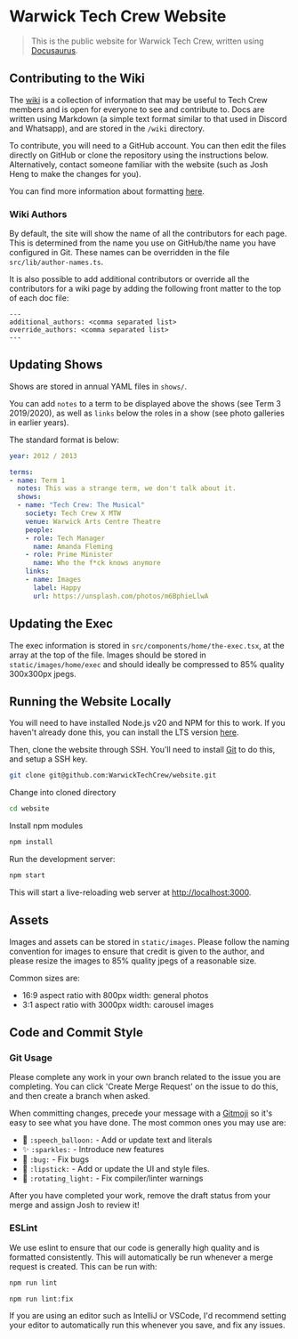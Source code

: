 # Warwick Tech Crew Website
> This is the public website for Warwick Tech Crew, written using [Docusaurus](https://docusaurus.io).

## Contributing to the Wiki
The [wiki](https://dev.warwicktechcrew.co.uk/wiki) is a collection of information that may be useful to Tech Crew
members and is open for everyone to see and contribute to. Docs are written using Markdown (a simple text format
similar to that used in Discord and Whatsapp), and are stored in the `/wiki` directory.

To contribute, you will need to a GitHub account. You can then edit the files directly on GitHub or clone the repository
using the instructions below. Alternatively, contact someone familiar with the website (such
as Josh Heng to make the changes for you).

You can find more information about formatting [here](https://docusaurus.io/docs/markdown-features).

### Wiki Authors
By default, the site will show the name of all the contributors for each page. This is determined from the name you use
on GitHub/the name you have configured in Git. These names can be overridden in the file `src/lib/author-names.ts`.

It is also possible to add additional contributors or override all the contributors for a wiki page by adding the
following front matter to the top of each doc file:
```
---
additional_authors: <comma separated list>
override_authors: <comma separated list>
---
```

## Updating Shows
Shows are stored in annual YAML files in `shows/`.

You can add `notes` to a term to be displayed above the shows (see Term 3 2019/2020), as well as `links` below the roles in a show (see photo galleries in earlier years).

The standard format is below:

```yaml
year: 2012 / 2013

terms:
- name: Term 1
  notes: This was a strange term, we don't talk about it.
  shows:
  - name: "Tech Crew: The Musical"
    society: Tech Crew X MTW
    venue: Warwick Arts Centre Theatre
    people:
    - role: Tech Manager
      name: Amanda Fleming
    - role: Prime Minister
      name: Who the f*ck knows anymore
    links:
    - name: Images
      label: Happy
      url: https://unsplash.com/photos/m6BphieLlwA
```

## Updating the Exec
The exec information is stored in `src/components/home/the-exec.tsx`, at the array at the top of the file. Images 
should be stored in `static/images/home/exec` and should ideally be compressed to 85% quality 300x300px jpegs.

## Running the Website Locally
You will need to have installed Node.js v20 and NPM for this to work. If you haven't already done this, you can install the LTS version [here](https://nodejs.org/en/download).

Then, clone the website through SSH. You'll need to install [Git](https://git-scm.com/downloads) to do this, and setup a SSH key.
```bash
git clone git@github.com:WarwickTechCrew/website.git
```

Change into cloned directory
```bash
cd website
```

Install npm modules
```bash
npm install
```

Run the development server:
```bash
npm start
```

This will start a live-reloading web server at [http://localhost:3000](http://localhost:3000).

## Assets
Images and assets can be stored in `static/images`. Please follow the naming convention for images to ensure that credit
is given to the author, and please resize the images to 85% quality jpegs of a reasonable size.

Common sizes are:
* 16:9 aspect ratio with 800px width: general photos
* 3:1 aspect ratio with 3000px width: carousel images

## Code and Commit Style
### Git Usage
Please complete any work in your own branch related to the issue you are completing. You can click 'Create Merge Request' on the issue to do this, and then create a branch when asked.

When committing changes, precede your message with a [Gitmoji](https://gitmoji.dev/) so it's easy to see what you have done. The most common ones you may use are:
* 💬 `:speech_balloon:` - Add or update text and literals
* ✨ `:sparkles:` - Introduce new features
* 🐛 `:bug:` - Fix bugs
* 💄 `:lipstick:` - Add or update the UI and style files.
* 🚨 `:rotating_light:` - Fix compiler/linter warnings

After you have completed your work, remove the draft status from your merge and assign Josh to review it!

### ESLint
We use eslint to ensure that our code is generally high quality and is formatted consistently. This will automatically be run whenever a merge request is created. This can be run with:
```bash
npm run lint
```

```bash
npm run lint:fix
```

If you are using an editor such as IntelliJ or VSCode, I'd recommend setting your editor to automatically run this whenever you save, and fix any issues.